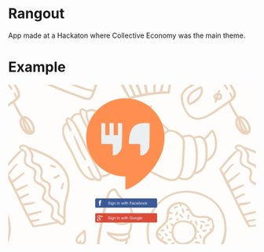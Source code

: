 # Rangout
App made at a Hackaton where Collective Economy was the main theme.

# Example
![Image Poster1](https://raw.githubusercontent.com/CrashLaker/rangout/master/poster.jpg)

